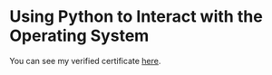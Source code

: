 # Using Python to Interact with the Operating System

You can see my verified certificate [here](https://www.coursera.org/account/accomplishments/verify/WME34XTARCQB).

